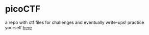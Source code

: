 # picoCTF
a repo with ctf files for challenges and eventually write-ups!
practice yourself [here](https://picoctf.org/)
